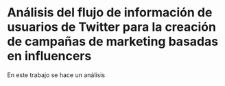 # Análisis del flujo de información de usuarios de Twitter para la creación de campañas de marketing basadas en influencers

En este trabajo se hace un análisis
